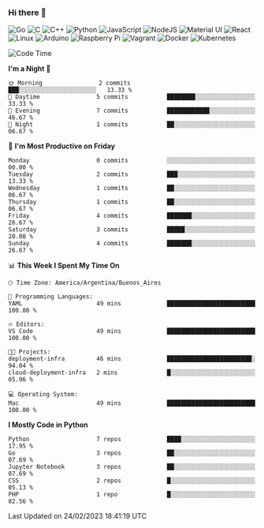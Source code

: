 ### Hi there 👋

![Go](https://img.shields.io/badge/go-%2300ADD8.svg?style=for-the-badge&logo=go&logoColor=white)
![C](https://img.shields.io/badge/c-%2300599C.svg?style=for-the-badge&logo=c&logoColor=white)
![C++](https://img.shields.io/badge/c++-%2300599C.svg?style=for-the-badge&logo=c%2B%2B&logoColor=white)
![Python](https://img.shields.io/badge/python-3670A0?style=for-the-badge&logo=python&logoColor=ffdd54)
![JavaScript](https://img.shields.io/badge/javascript-%23323330.svg?style=for-the-badge&logo=javascript&logoColor=%23F7DF1E)
![NodeJS](https://img.shields.io/badge/node.js-6DA55F?style=for-the-badge&logo=node.js&logoColor=white)
![Material UI](https://img.shields.io/badge/materialui-%230081CB.svg?style=for-the-badge&logo=material-ui&logoColor=white)
![React](https://img.shields.io/badge/react-%2320232a.svg?style=for-the-badge&logo=react&logoColor=%2361DAFB)
![Linux](https://img.shields.io/badge/Linux-FCC624?style=for-the-badge&logo=linux&logoColor=black)
![Arduino](https://img.shields.io/badge/-Arduino-00979D?style=for-the-badge&logo=Arduino&logoColor=white)
![Raspberry Pi](https://img.shields.io/badge/-RaspberryPi-C51A4A?style=for-the-badge&logo=Raspberry-Pi)
![Vagrant](https://img.shields.io/badge/vagrant-%231563FF.svg?style=for-the-badge&logo=vagrant&logoColor=white)
![Docker](https://img.shields.io/badge/docker-%230db7ed.svg?style=for-the-badge&logo=docker&logoColor=white)
![Kubernetes](https://img.shields.io/badge/kubernetes-%23326ce5.svg?style=for-the-badge&logo=kubernetes&logoColor=white)

<!-- ![Jupyter Notebook](https://img.shields.io/badge/jupyter-%23FA0F00.svg?style=for-the-badge&logo=jupyter&logoColor=white) -->
<!-- ![Java](https://img.shields.io/badge/java-%23ED8B00.svg?style=for-the-badge&logo=java&logoColor=white) -->
<!-- ![Git](https://img.shields.io/badge/git-%23F05033.svg?style=for-the-badge&logo=git&logoColor=white) -->

<!--START_SECTION:waka-->
![Code Time](http://img.shields.io/badge/Code%20Time-256%20hrs%2023%20mins-blue)

**I'm a Night 🦉** 

```text
🌞 Morning                2 commits           ███░░░░░░░░░░░░░░░░░░░░░░   13.33 % 
🌆 Daytime                5 commits           ████████░░░░░░░░░░░░░░░░░   33.33 % 
🌃 Evening                7 commits           ████████████░░░░░░░░░░░░░   46.67 % 
🌙 Night                  1 commits           ██░░░░░░░░░░░░░░░░░░░░░░░   06.67 % 
```
📅 **I'm Most Productive on Friday** 

```text
Monday                   0 commits           ░░░░░░░░░░░░░░░░░░░░░░░░░   00.00 % 
Tuesday                  2 commits           ███░░░░░░░░░░░░░░░░░░░░░░   13.33 % 
Wednesday                1 commits           ██░░░░░░░░░░░░░░░░░░░░░░░   06.67 % 
Thursday                 1 commits           ██░░░░░░░░░░░░░░░░░░░░░░░   06.67 % 
Friday                   4 commits           ███████░░░░░░░░░░░░░░░░░░   26.67 % 
Saturday                 3 commits           █████░░░░░░░░░░░░░░░░░░░░   20.00 % 
Sunday                   4 commits           ███████░░░░░░░░░░░░░░░░░░   26.67 % 
```


📊 **This Week I Spent My Time On** 

```text
🕑︎ Time Zone: America/Argentina/Buenos_Aires

💬 Programming Languages: 
YAML                     49 mins             █████████████████████████   100.00 % 

🔥 Editors: 
VS Code                  49 mins             █████████████████████████   100.00 % 

🐱‍💻 Projects: 
deployment-infra         46 mins             ████████████████████████░   94.04 % 
cloud-deployment-infra   2 mins              █░░░░░░░░░░░░░░░░░░░░░░░░   05.96 % 

💻 Operating System: 
Mac                      49 mins             █████████████████████████   100.00 % 
```

**I Mostly Code in Python** 

```text
Python                   7 repos             ████░░░░░░░░░░░░░░░░░░░░░   17.95 % 
Go                       3 repos             ██░░░░░░░░░░░░░░░░░░░░░░░   07.69 % 
Jupyter Notebook         3 repos             ██░░░░░░░░░░░░░░░░░░░░░░░   07.69 % 
CSS                      2 repos             █░░░░░░░░░░░░░░░░░░░░░░░░   05.13 % 
PHP                      1 repo              █░░░░░░░░░░░░░░░░░░░░░░░░   02.56 % 
```




 Last Updated on 24/02/2023 18:41:19 UTC
<!--END_SECTION:waka-->

<!--
**aibarbetta/aibarbetta** is a ✨ _special_ ✨ repository because its `README.md` (this file) appears on your GitHub profile.

Here are some ideas to get you started:

- 🔭 I’m currently working on ...
- 🌱 I’m currently learning ...
- 👯 I’m looking to collaborate on ...
- 🤔 I’m looking for help with ...
- 💬 Ask me about ...
- 📫 How to reach me: ...
- 😄 Pronouns: ...
- ⚡ Fun fact: ...
-->
